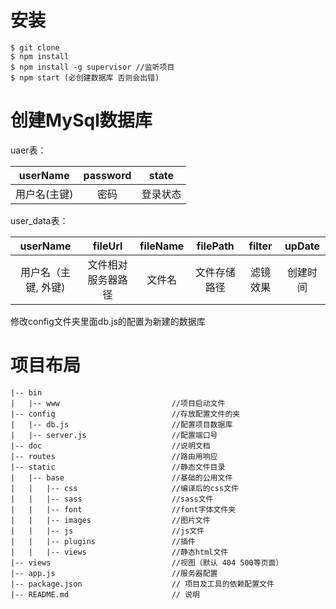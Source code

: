 
# 安装

``` 
$ git clone
$ npm install
$ npm install -g supervisor //监听项目
$ npm start (必创建数据库 否则会出错)

```

# 创建MySql数据库

uaer表：

userName| password| state
:-: | :-: | :-:
用户名(主键) | 密码 | 登录状态

user_data表：

userName | fileUrl | fileName | filePath | filter| upDate
:-: | :-: | :-: | :-: | :-: | :-:
用户名（主键, 外键) | 文件相对服务器路径 | 文件名 | 文件存储路径 |  滤镜效果|  创建时间

修改config文件夹里面db.js的配置为新建的数据库


# 项目布局
```
|-- bin 							
|	|-- www 						//项目启动文件
|-- config							//存放配置文件的夹
|	|-- db.js 						//配置项目数据库
|	|-- server.js					//配置端口号
|-- doc								//说明文档
|-- routes							//路由用响应
|-- static							//静态文件目录
|	|-- base						//基础的公用文件
|	|	|-- css						//编译后的css文件
|	|	|-- sass					//sass文件
|	|	|-- font					//font字体文件夹
|	|	|-- images					//图片文件
|	|	|-- js						//js文件
|	|	|-- plugins					//插件
|	|	|-- views					//静态html文件
|-- views  							//视图（默认 404 500等页面）
|-- app.js  						//服务器配置
|-- package.json					// 项目及工具的依赖配置文件
|-- README.md						// 说明
```